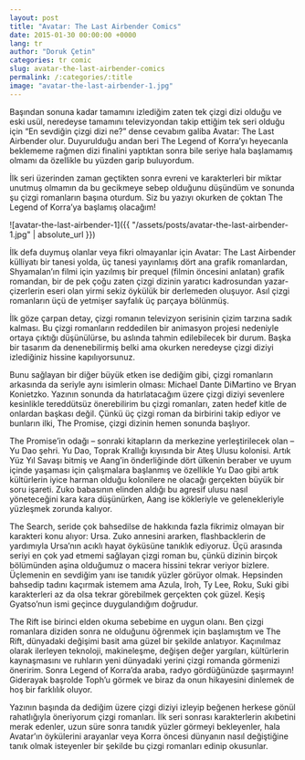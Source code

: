 ```yaml
---
layout: post
title: "Avatar: The Last Airbender Comics"
date: 2015-01-30 00:00:00 +0000
lang: tr
author: "Doruk Çetin"
categories: tr comic
slug: avatar-the-last-airbender-comics
permalink: /:categories/:title
image: "avatar-the-last-airbender-1.jpg"
---
```

Başından sonuna kadar tamamını izlediğim zaten tek çizgi dizi olduğu ve eski usül, neredeyse tamamını televizyondan takip ettiğim tek seri olduğu için “En sevdiğin çizgi dizi ne?” dense cevabım galiba Avatar: The Last Airbender olur. Duyurulduğu andan beri The Legend of Korra’yı heyecanla beklememe rağmen dizi finalini yaptıktan sonra bile seriye hala başlamamış olmamı da özellikle bu yüzden garip buluyordum.

İlk seri üzerinden zaman geçtikten sonra evreni ve karakterleri bir miktar unutmuş olmamın da bu gecikmeye sebep olduğunu düşündüm ve
sonunda şu çizgi romanların başına oturdum. Siz bu yazıyı okurken de çoktan The Legend of Korra’ya başlamış olacağım!

![avatar-the-last-airbender-1]({{ "/assets/posts/avatar-the-last-airbender-1.jpg" | absolute_url }})

İlk defa duymuş olanlar veya fikri olmayanlar için Avatar: The Last Airbender külliyatı bir tanesi yolda, üç tanesi yayınlamış dört ana grafik romanlardan, Shyamalan’ın filmi için yazılmış bir prequel (filmin öncesini anlatan) grafik romandan, bir de pek çoğu zaten çizgi dizinin yaratıcı kadrosundan yazar-çizerlerin eseri olan yirmi sekiz öykülük bir derlemeden oluşuyor. Asıl çizgi romanların üçü de yetmişer sayfalık üç parçaya bölünmüş.

İlk göze çarpan detay, çizgi romanın televizyon serisinin çizim tarzına sadık kalması. Bu çizgi romanların reddedilen bir animasyon projesi nedeniyle ortaya çıktığı düşünülürse, bu aslında tahmin edilebilecek bir durum. Başka bir tasarım da denenebilirmiş belki ama okurken neredeyse çizgi diziyi izlediğiniz hissine kapılıyorsunuz.

Bunu sağlayan bir diğer büyük etken ise dediğim gibi, çizgi romanların arkasında da seriyle aynı isimlerin olması: Michael Dante DiMartino ve Bryan Konietzko. Yazının sonunda da hatırlatacağım üzere çizgi diziyi sevenlere kesinlikle tereddütsüz önerebilirim bu çizgi romanları, zaten hedef kitle de onlardan başkası değil. Çünkü üç çizgi roman da birbirini takip ediyor ve bunların ilki, The Promise, çizgi dizinin hemen sonunda başlıyor.

The Promise’in odağı –  sonraki kitapların da merkezine yerleştirilecek olan – Yu Dao şehri. Yu Dao, Toprak Krallığı kıyısında bir Ateş Ulusu kolonisi. Artık Yüz Yıl Savaşı bitmiş ve Aang’in önderliğinde dört ülkenin beraber ve uyum içinde yaşaması için çalışmalara başlanmış ve özellikle Yu Dao gibi artık kültürlerin iyice harman olduğu kolonilere ne olacağı gerçekten büyük bir soru işareti. Zuko babasının elinden aldığı bu agresif ulusu nasıl yöneteceğini kara kara düşünürken, Aang ise kökleriyle ve gelenekleriyle yüzleşmek zorunda kalıyor.

The Search, seride çok bahsedilse de hakkında fazla fikrimiz olmayan bir karakteri konu alıyor: Ursa. Zuko annesini ararken, flashbacklerin de yardımıyla Ursa’nın acıklı hayat öyküsüne tanıklık ediyoruz. Üçü arasında seriyi en çok yad etmemi sağlayan çizgi roman bu, çünkü dizinin birçok bölümünden aşina olduğumuz o macera hissini tekrar veriyor bizlere. Üçlemenin en sevdiğim yanı ise  tanıdık yüzler görüyor olmak. Hepsinden bahsedip tadını kaçırmak istemem ama Azula, Iroh, Ty Lee, Roku, Suki gibi karakterleri az da olsa tekrar görebilmek gerçekten çok güzel. Keşiş Gyatso’nun ismi geçince duygulandığım doğrudur.

The Rift ise birinci elden okuma sebebime en uygun olanı. Ben çizgi romanlara diziden sonra ne olduğunu öğrenmek için başlamıştım ve The Rift, dünyadaki değişimi basit ama güzel bir şekilde anlatıyor. Kaçınılmaz olarak ilerleyen teknoloji, makineleşme, değişen değer yargıları, kültürlerin kaynaşmasını ve ruhların yeni dünyadaki yerini çizgi romanda görmenizi öneririm. Sonra Legend of Korra’da araba, radyo gördüğünüzde şaşırmayın! Giderayak başrolde Toph’u görmek ve biraz da onun hikayesini dinlemek de hoş bir farklılık oluyor.

Yazının başında da dediğim üzere çizgi diziyi izleyip beğenen herkese gönül rahatlığıyla öneriyorum çizgi romanları. İlk seri sonrası karakterlerin akıbetini merak edenler, uzun süre sonra tanıdık yüzler görmeyi bekleyenler, hala Avatar’ın öykülerini arayanlar veya Korra öncesi dünyanın nasıl değiştiğine tanık olmak isteyenler bir şekilde bu çizgi romanları edinip okusunlar.